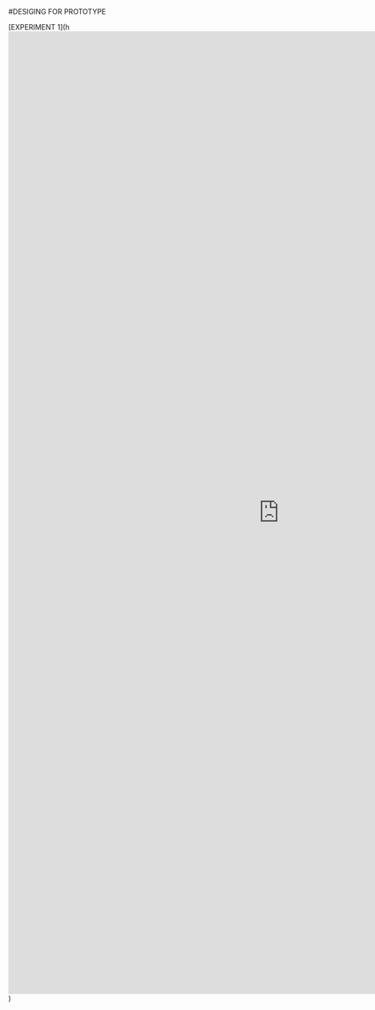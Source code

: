 #DESIGING FOR PROTOTYPE



[EXPERIMENT 1](h<iframe src="https://player.vimeo.com/video/794998014?h=718671564d&amp;badge=0&amp;autopause=0&amp;player_id=0&amp;app_id=58479" width="1080" height="1920" frameborder="0" allow="autoplay; fullscreen; picture-in-picture" allowfullscreen title="VID_20230201_170918.mp4"></iframe>)